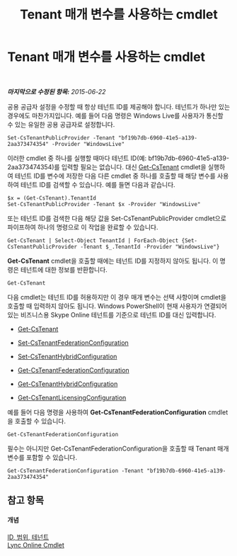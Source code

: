 ﻿---
title: Tenant 매개 변수를 사용하는 cmdlet
TOCTitle: Tenant 매개 변수를 사용하는 cmdlet
ms:assetid: e7fe7c12-fbe0-49c1-9e8c-eef6958f27d0
ms:mtpsurl: https://technet.microsoft.com/ko-kr/library/Dn362850(v=OCS.15)
ms:contentKeyID: 56270305
ms.date: 08/24/2015
mtps_version: v=OCS.15
ms.translationtype: HT
---

# Tenant 매개 변수를 사용하는 cmdlet

 

_**마지막으로 수정된 항목:** 2015-06-22_

공용 공급자 설정을 수정할 때 항상 테넌트 ID를 제공해야 합니다. 테넌트가 하나만 있는 경우에도 마찬가지입니다. 예를 들어 다음 명령은 Windows Live를 사용자가 통신할 수 있는 유일한 공용 공급자로 설정합니다.

    Set-CsTenantPublicProvider -Tenant "bf19b7db-6960-41e5-a139-2aa373474354" -Provider "WindowsLive"

이러한 cmdlet 중 하나를 실행할 때마다 테넌트 ID(예: bf19b7db-6960-41e5-a139-2aa373474354)를 입력할 필요는 없습니다. 대신 [Get-CsTenant](https://docs.microsoft.com/en-us/powershell/module/skype/Get-CsTenant) cmdlet을 실행하여 테넌트 ID를 변수에 저장한 다음 다른 cmdlet 중 하나를 호출할 때 해당 변수를 사용하여 테넌트 ID를 검색할 수 있습니다. 예를 들면 다음과 같습니다.

    $x = (Get-CsTenant).TenantId
    Set-CsTenantPublicProvider -Tenant $x -Provider "WindowsLive"

또는 테넌트 ID를 검색한 다음 해당 값을 Set-CsTenantPublicProvider cmdlet으로 파이프하여 하나의 명령으로 이 작업을 완료할 수 있습니다.

    Get-CsTenant | Select-Object TenantId | ForEach-Object {Set-CsTenantPublicProvider -Tenant $_.TenantId -Provider "WindowsLive"}

**Get-CsTenant** cmdlet을 호출할 때에는 테넌트 ID를 지정하지 않아도 됩니다. 이 명령은 테넌트에 대한 정보를 반환합니다.

    Get-CsTenant

다음 cmdlet는 테넌트 ID를 허용하지만 이 경우 매개 변수는 선택 사항이며 cmdlet을 호출할 때 입력하지 않아도 됩니다. Windows PowerShell이 현재 사용자가 연결되어 있는 비즈니스용 Skype Online 테넌트를 기준으로 테넌트 ID를 대신 입력합니다.

  - [Get-CsTenant](https://docs.microsoft.com/en-us/powershell/module/skype/Get-CsTenant)

  - [Set-CsTenantFederationConfiguration](https://docs.microsoft.com/powershell/module/skype/Set-CsTenantFederationConfiguration)

  - [Set-CsTenantHybridConfiguration](https://docs.microsoft.com/en-us/powershell/module/skype/Set-CsTenantHybridConfiguration)

  - [Get-CsTenantFederationConfiguration](https://docs.microsoft.com/powershell/module/skype/Get-CsTenantFederationConfiguration)

  - [Get-CsTenantHybridConfiguration](https://docs.microsoft.com/en-us/powershell/module/skype/Get-CsTenantHybridConfiguration)

  - [Get-CsTenantLicensingConfiguration](https://docs.microsoft.com/en-us/powershell/module/skype/Get-CsTenantLicensingConfiguration)

예를 들어 다음 명령을 사용하여 **Get-CsTenantFederationConfiguration** cmdlet을 호출할 수 있습니다.

    Get-CsTenantFederationConfiguration

필수는 아니지만 Get-CsTenantFederationConfiguration을 호출할 때 Tenant 매개 변수를 포함할 수 있습니다.

    Get-CsTenantFederationConfiguration -Tenant "bf19b7db-6960-41e5-a139-2aa373474354"

## 참고 항목

#### 개념

[ID, 범위, 테넌트](identities-scopes-and-tenants-in-skype-for-business-online.md)  
[Lync Online Cmdlet](https://docs.microsoft.com/en-us/SkypeForBusiness/set-up-your-computer-for-windows-powershell/set-up-your-computer-for-windows-powershell)

